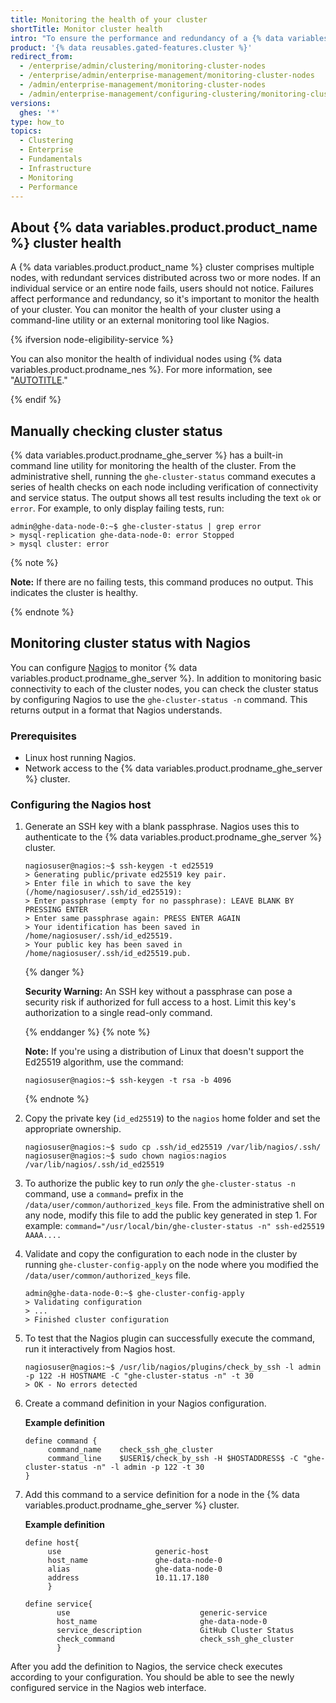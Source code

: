 ```yaml
---
title: Monitoring the health of your cluster
shortTitle: Monitor cluster health
intro: "To ensure the performance and redundancy of a {% data variables.product.product_name %} cluster, you can monitor the cluster's health."
product: '{% data reusables.gated-features.cluster %}'
redirect_from:
  - /enterprise/admin/clustering/monitoring-cluster-nodes
  - /enterprise/admin/enterprise-management/monitoring-cluster-nodes
  - /admin/enterprise-management/monitoring-cluster-nodes
  - /admin/enterprise-management/configuring-clustering/monitoring-cluster-nodes
versions:
  ghes: '*'
type: how_to
topics:
  - Clustering
  - Enterprise
  - Fundamentals
  - Infrastructure
  - Monitoring
  - Performance
---
```


## About {% data variables.product.product_name %} cluster health

A {% data variables.product.product_name %} cluster comprises multiple nodes, with redundant services distributed across two or more nodes. If an individual service or an entire node fails, users should not notice. Failures affect performance and redundancy, so it's important to monitor the health of your cluster. You can monitor the health of your cluster using a command-line utility or an external monitoring tool like Nagios.

{% ifversion node-eligibility-service %}

You can also monitor the health of individual nodes using {% data variables.product.prodname_nes %}. For more information, see "[AUTOTITLE](/admin/enterprise-management/configuring-clustering/monitoring-the-health-of-your-cluster-nodes-with-node-eligibility-service)."

{% endif %}

## Manually checking cluster status

{% data variables.product.prodname_ghe_server %} has a built-in command line utility for monitoring the health of the cluster. From the administrative shell, running the `ghe-cluster-status` command executes a series of health checks on each node including verification of connectivity and service status. The output shows all test results including the text `ok` or `error`. For example, to only display failing tests, run:

```shell
admin@ghe-data-node-0:~$ ghe-cluster-status | grep error
> mysql-replication ghe-data-node-0: error Stopped
> mysql cluster: error
```

{% note %}

**Note:** If there are no failing tests, this command produces no output. This indicates the cluster is healthy.

{% endnote %}

## Monitoring cluster status with Nagios

You can configure [Nagios](https://www.nagios.org/) to monitor {% data variables.product.prodname_ghe_server %}. In addition to monitoring basic connectivity to each of the cluster nodes, you can check the cluster status by configuring Nagios to use the `ghe-cluster-status -n` command. This returns output in a format that Nagios understands.

### Prerequisites

- Linux host running Nagios.
- Network access to the {% data variables.product.prodname_ghe_server %} cluster.

### Configuring the Nagios host

1. Generate an SSH key with a blank passphrase. Nagios uses this to authenticate to the {% data variables.product.prodname_ghe_server %} cluster.

   ```shell
   nagiosuser@nagios:~$ ssh-keygen -t ed25519
   > Generating public/private ed25519 key pair.
   > Enter file in which to save the key (/home/nagiosuser/.ssh/id_ed25519):
   > Enter passphrase (empty for no passphrase): LEAVE BLANK BY PRESSING ENTER
   > Enter same passphrase again: PRESS ENTER AGAIN
   > Your identification has been saved in /home/nagiosuser/.ssh/id_ed25519.
   > Your public key has been saved in /home/nagiosuser/.ssh/id_ed25519.pub.
   ```

   {% danger %}

   **Security Warning:** An SSH key without a passphrase can pose a security risk if authorized for full access to a host. Limit this key's authorization to a single read-only command.

   {% enddanger %}
   {% note %}

   **Note:** If you're using a distribution of Linux that doesn't support the Ed25519 algorithm, use the command:

   ```shell
   nagiosuser@nagios:~$ ssh-keygen -t rsa -b 4096
   ```

   {% endnote %}
2. Copy the private key (`id_ed25519`) to the `nagios` home folder and set the appropriate ownership.

   ```shell
   nagiosuser@nagios:~$ sudo cp .ssh/id_ed25519 /var/lib/nagios/.ssh/
   nagiosuser@nagios:~$ sudo chown nagios:nagios /var/lib/nagios/.ssh/id_ed25519
   ```

3. To authorize the public key to run _only_ the `ghe-cluster-status -n` command, use a `command=` prefix in the `/data/user/common/authorized_keys` file. From the administrative shell on any node, modify this file to add the public key generated in step 1. For example: `command="/usr/local/bin/ghe-cluster-status -n" ssh-ed25519 AAAA....`

4. Validate and copy the configuration to each node in the cluster by running `ghe-cluster-config-apply` on the node where you modified the `/data/user/common/authorized_keys` file.

   ```shell
   admin@ghe-data-node-0:~$ ghe-cluster-config-apply
   > Validating configuration
   > ...
   > Finished cluster configuration
   ```

5. To test that the Nagios plugin can successfully execute the command, run it interactively from Nagios host.

   ```shell
   nagiosuser@nagios:~$ /usr/lib/nagios/plugins/check_by_ssh -l admin -p 122 -H HOSTNAME -C "ghe-cluster-status -n" -t 30
   > OK - No errors detected
   ```

6. Create a command definition in your Nagios configuration.

   **Example definition**

   ```
   define command {
        command_name    check_ssh_ghe_cluster
        command_line    $USER1$/check_by_ssh -H $HOSTADDRESS$ -C "ghe-cluster-status -n" -l admin -p 122 -t 30
   }
   ```

7. Add this command to a service definition for a node in the {% data variables.product.prodname_ghe_server %} cluster.

   **Example definition**

   ```
   define host{
        use                     generic-host
        host_name               ghe-data-node-0
        alias                   ghe-data-node-0
        address                 10.11.17.180
        }

   define service{
          use                             generic-service
          host_name                       ghe-data-node-0
          service_description             GitHub Cluster Status
          check_command                   check_ssh_ghe_cluster
          }
   ```

After you add the definition to Nagios, the service check executes according to your configuration. You should be able to see the newly configured service in the Nagios web interface.
